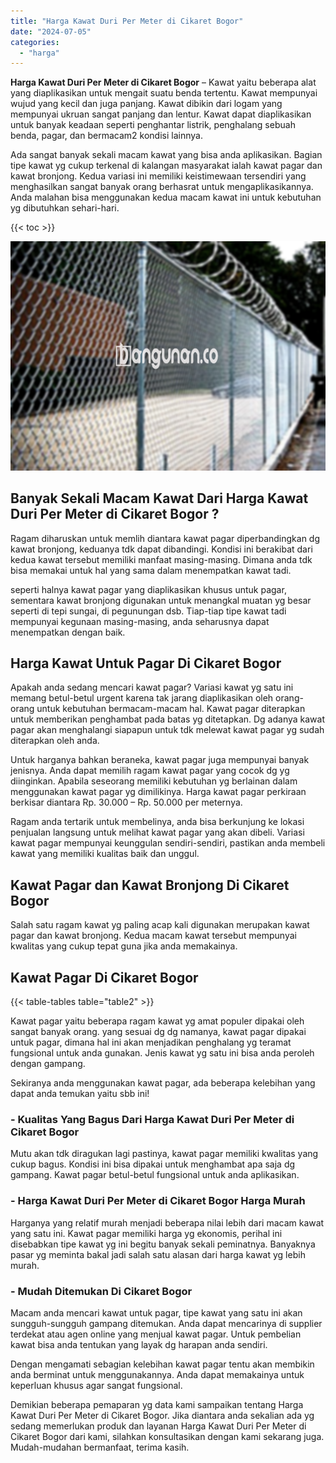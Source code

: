 ```yaml
---
title: "Harga Kawat Duri Per Meter di Cikaret Bogor"
date: "2024-07-05"
categories: 
  - "harga"
---
```


**Harga Kawat Duri Per Meter di Cikaret Bogor** – Kawat yaitu beberapa alat yang diaplikasikan untuk mengait suatu benda tertentu. Kawat mempunyai wujud yang kecil dan juga panjang. Kawat dibikin dari logam yang mempunyai ukruan sangat panjang dan lentur. Kawat dapat diaplikasikan untuk banyak keadaan seperti penghantar listrik, penghalang sebuah benda, pagar, dan bermacam2 kondisi lainnya.

Ada sangat banyak sekali macam kawat yang bisa anda aplikasikan. Bagian tipe kawat yg cukup terkenal di kalangan masyarakat ialah kawat pagar dan kawat bronjong. Kedua variasi ini memiliki keistimewaan tersendiri yang menghasilkan sangat banyak orang berhasrat untuk mengaplikasikannya. Anda malahan bisa menggunakan kedua macam kawat ini untuk kebutuhan yg dibutuhkan sehari-hari.

{{< toc >}}

![Harga Kawat Duri Per Meter di Cikaret Bogor](/images/jual-kawat-murah03.png)

## Banyak Sekali Macam Kawat Dari Harga Kawat Duri Per Meter di Cikaret Bogor ?

Ragam diharuskan untuk memlih diantara kawat pagar diperbandingkan dg kawat bronjong, keduanya tdk dapat dibandingi. Kondisi ini berakibat dari kedua kawat tersebut memiliki manfaat masing-masing. Dimana anda tdk bisa memakai untuk hal yang sama dalam menempatkan kawat tadi.

seperti halnya kawat pagar yang diaplikasikan khusus untuk pagar, sementara kawat bronjong digunakan untuk menangkal muatan yg besar seperti di tepi sungai, di pegunungan dsb. Tiap-tiap tipe kawat tadi mempunyai kegunaan masing-masing, anda seharusnya dapat menempatkan dengan baik.

## Harga Kawat Untuk Pagar Di Cikaret Bogor

Apakah anda sedang mencari kawat pagar? Variasi kawat yg satu ini memang betul-betul urgent karena tak jarang diaplikasikan oleh orang-orang untuk kebutuhan bermacam-macam hal. Kawat pagar diterapkan untuk memberikan penghambat pada batas yg ditetapkan. Dg adanya kawat pagar akan menghalangi siapapun untuk tdk melewat kawat pagar yg sudah diterapkan oleh anda.

Untuk harganya bahkan beraneka, kawat pagar juga mempunyai banyak jenisnya. Anda dapat memilih ragam kawat pagar yang cocok dg yg diinginkan. Apabila seseorang memiliki kebutuhan yg berlainan dalam menggunakan kawat pagar yg dimilikinya. Harga kawat pagar perkiraan berkisar diantara Rp. 30.000 – Rp. 50.000 per meternya.

Ragam anda tertarik untuk membelinya, anda bisa berkunjung ke lokasi penjualan langsung untuk melihat kawat pagar yang akan dibeli. Variasi kawat pagar mempunyai keunggulan sendiri-sendiri, pastikan anda membeli kawat yang memiliki kualitas baik dan unggul.

## Kawat Pagar dan Kawat Bronjong Di Cikaret Bogor

Salah satu ragam kawat yg paling acap kali digunakan merupakan kawat pagar dan kawat bronjong. Kedua macam kawat tersebut mempunyai kwalitas yang cukup tepat guna jika anda memakainya.

## Kawat Pagar Di Cikaret Bogor

{{< table-tables table="table2" >}}

Kawat pagar yaitu beberapa ragam kawat yg amat populer dipakai oleh sangat banyak orang. yang sesuai dg dg namanya, kawat pagar dipakai untuk pagar, dimana hal ini akan menjadikan penghalang yg teramat fungsional untuk anda gunakan. Jenis kawat yg satu ini bisa anda peroleh dengan gampang.

Sekiranya anda menggunakan kawat pagar, ada beberapa kelebihan yang dapat anda temukan yaitu sbb ini!

### \- Kualitas Yang Bagus Dari Harga Kawat Duri Per Meter di Cikaret Bogor

Mutu akan tdk diragukan lagi pastinya, kawat pagar memiliki kwalitas yang cukup bagus. Kondisi ini bisa dipakai untuk menghambat apa saja dg gampang. Kawat pagar betul-betul fungsional untuk anda aplikasikan.

### \- Harga Kawat Duri Per Meter di Cikaret Bogor Harga Murah

Harganya yang relatif murah menjadi beberapa nilai lebih dari macam kawat yang satu ini. Kawat pagar memiliki harga yg ekonomis, perihal ini disebabkan tipe kawat yg ini begitu banyak sekali peminatnya. Banyaknya pasar yg meminta bakal jadi salah satu alasan dari harga kawat yg lebih murah.

### \- Mudah Ditemukan Di Cikaret Bogor

Macam anda mencari kawat untuk pagar, tipe kawat yang satu ini akan sungguh-sungguh gampang ditemukan. Anda dapat mencarinya di supplier terdekat atau agen online yang menjual kawat pagar. Untuk pembelian kawat bisa anda tentukan yang layak dg harapan anda sendiri.

Dengan mengamati sebagian kelebihan kawat pagar tentu akan membikin anda berminat untuk menggunakannya. Anda dapat memakainya untuk keperluan khusus agar sangat fungsional.

Demikian beberapa pemaparan yg data kami sampaikan tentang Harga Kawat Duri Per Meter di Cikaret Bogor. Jika diantara anda sekalian ada yg sedang memerlukan produk dan layanan Harga Kawat Duri Per Meter di Cikaret Bogor dari kami, silahkan konsultasikan dengan kami sekarang juga. Mudah-mudahan bermanfaat, terima kasih.
